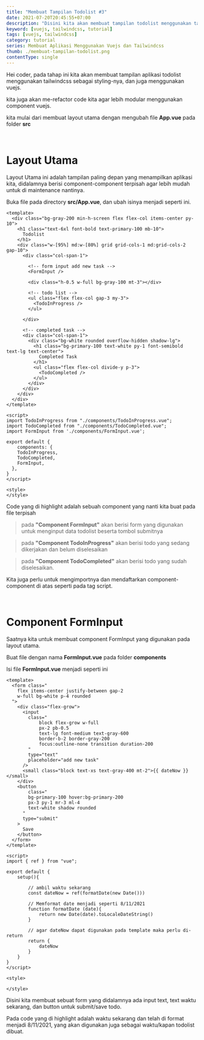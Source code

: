 ```yaml
---
title: "Membuat Tampilan Todolist #3"
date: 2021-07-20T20:45:55+07:00
description: "Disini kita akan membuat tampilan todolist menggunakan tailwindcss sebagai styling-nya, dan refactor code-nya menggunakan component vuejs agar lebih modular dan mudah di maintenance."
keyword: [vuejs, tailwindcss, tutorial]
tags: [vuejs, tailwindcss]
category: tutorial
series: Membuat Aplikasi Menggunakan Vuejs dan Tailwindcss
thumb: ./membuat-tampilan-todolist.png
contentType: single
---
```


Hei coder, pada tahap ini kita akan membuat tampilan aplikasi todolist menggunakan tailwindcss sebagai styling-nya, dan juga menggunakan vuejs.

kita juga akan me-refactor code kita agar lebih modular menggunakan component vuejs.

kita mulai dari membuat layout utama dengan mengubah file **App.vue** pada folder **src**

<br/>

# Layout Utama

Layout Utama ini adalah tampilan paling depan yang menampilkan aplikasi kita, didalamnya berisi component-component terpisah agar lebih mudah untuk di maintenance nantinya.

Buka file pada directory **src/App.vue**, dan ubah isinya menjadi seperti ini.

```html:title=src/App.vue {10,16,28}
<template>
  <div class="bg-gray-200 min-h-screen flex flex-col items-center py-10">
  	<h1 class="text-6xl font-bold text-primary-100 mb-10">
      Todolist
    </h1>
    <div class="w-[95%] md:w-[80%] grid grid-cols-1 md:grid-cols-2 gap-10">
      <div class="col-span-1">

        <!-- form input add new task -->
        <FormInput />

        <div class="h-0.5 w-full bg-gray-100 mt-3"></div>

        <!-- todo list -->
        <ul class="flex flex-col gap-3 my-3">
          <TodoInProgress />
        </ul>
        
      </div>

      <!-- completed task -->
      <div class="col-span-1">
        <div class="bg-white rounded overflow-hidden shadow-lg">
          <h1 class="bg-primary-100 text-white py-1 font-semibold text-lg text-center">
            Completed Task
          </h1>
          <ul class="flex flex-col divide-y p-3">
            <TodoCompleted />
          </ul>
        </div>
      </div>
    </div>
  </div>
</template>

<script>
import TodoInProgress from "./components/TodoInProgress.vue";
import TodoCompleted from "./components/TodoCompleted.vue";
import FormInput from './components/FormInput.vue';

export default {
	components: {
    TodoInProgress,
    TodoCompleted,
    FormInput,
  },
}
</script>

<style>
</style>
```

Code yang di highlight adalah sebuah component yang nanti kita buat pada file terpisah

> pada **"Component FormInput"** akan berisi form yang digunakan untuk menginput data todolist beserta tombol submitnya

> pada **"Component TodoInProgress"** akan berisi todo yang sedang dikerjakan dan belum diselesaikan

> pada **"Component TodoCompleted"** akan berisi todo yang sudah diselesaikan.

Kita juga perlu untuk mengimportnya dan mendaftarkan component-component di atas seperti pada tag script.

<br/>

# Component FormInput

Saatnya kita untuk membuat component FormInput yang digunakan pada layout utama.

Buat file dengan nama **FormInput.vue** pada folder **components**

Isi file **FormInput.vue** menjadi seperti ini

```html:title=components/FormInput.vue {18}
<template>
  <form class="
  	flex items-center justify-between gap-2
  	w-full bg-white p-4 rounded 
  ">
    <div class="flex-grow">
      <input
      	class="
        	block flex-grow w-full 
        	px-2 pb-0.5 
        	text-lg font-medium text-gray-600
        	border-b-2 border-gray-200 
        	focus:outline-none transition duration-200
        "
        type="text" 
        placeholder="add new task"
      />
      <small class="block text-xs text-gray-400 mt-2">{{ dateNow }}</small>
    </div>
    <button
    	class="
      	bg-primary-100 hover:bg-primary-200 
      	px-3 py-1 mr-3 ml-4
      	text-white shadow rounded 
      "
      type="submit" 
    >
      Save
    </button>
  </form>
</template>

<script>
import { ref } from "vue";
	
export default {
	setup(){

		// ambil waktu sekarang
		const dateNow = ref(formatDate(new Date()))
		
		// Memformat date menjadi seperti 8/11/2021
		function formatDate (date){
			return new Date(date).toLocaleDateString()
		}

		// agar dateNow dapat digunakan pada template maka perlu di-return
		return {
			dateNow
		}
	}
}
</script>

<style>

</style>
```

Disini kita membuat sebuat form yang didalamnya ada input text, text waktu sekarang, dan button untuk submit/save todo.

Pada code yang di highlight adalah waktu sekarang dan telah di format menjadi 8/11/2021, yang akan digunakan juga sebagai waktu/kapan todolist dibuat.
